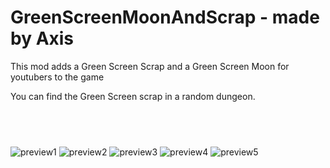 # GreenScreenMoonAndScrap - made by Axis

This mod adds a Green Screen Scrap and a Green Screen Moon for youtubers to the game

You can find the Green Screen scrap in a random dungeon.

## ‎

![preview1](https://i.imgur.com/ASG3Gsl.png "Image1")
![preview2](https://i.imgur.com/I54wGCL.png "Image2")
![preview3](https://i.imgur.com/GiU8x82.png "Image3")
![preview4](https://i.imgur.com/BLrCAaD.png "Image4")
![preview5](https://i.imgur.com/eooganS.png "Image5")
